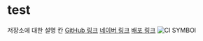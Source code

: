 # test
저장소에 대한 설명 칸
[GitHub 링크](https://github.com)
[네이버 링크](https://github.com)
[배포 링크](http://127.0.0.1:5500/%EB%B0%B0%ED%8F%AC%EC%9A%A9%EC%BD%94%EB%93%9C/index.html)
![CI SYMBOl](https://github.com/user-attachments/assets/fa0a44bd-ddcd-415a-adad-fe2f5e060965)
